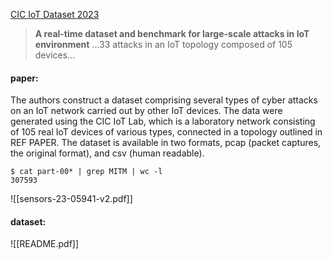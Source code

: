 [CIC IoT Dataset 2023](https://www.unb.ca/cic/datasets/iotdataset-2023.html)

> **A real-time dataset and benchmark for large-scale attacks in IoT environment**
 ...33 attacks in an IoT topology composed of 105 devices...
#### paper:
The authors construct a dataset comprising several types of cyber attacks on an IoT network carried out by other IoT devices. The data were generated using the CIC IoT Lab, which is a laboratory network consisting of 105 real IoT devices of various types, connected in a topology outlined in REF PAPER.
The dataset is available in two formats, pcap (packet captures, the original format), and csv (human readable).
```shell
$ cat part-00* | grep MITM | wc -l
307593
```


![[sensors-23-05941-v2.pdf]]
#### dataset:
![[README.pdf]]

